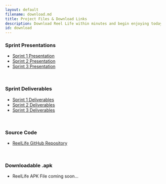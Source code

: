 ```yaml
---
layout: default
filename: download.md
title: Project Files & Download Links
description: Download Reel Life within minutes and begin enjoying today!
id: download
---
```

### Sprint Presentations
- [Sprint 1 Presentation](https://docs.google.com/presentation/d/1sZ5v6q05sT9X0D0Gwmd3Rg7vmOHT8nksJU_4TC9efkg/edit#slide=id.g1f87997393_0_782)
- [Sprint 2 Presentation](https://docs.google.com/presentation/d/1cwl7e8dvvD3ba9_8H4SQjpNC9f46BWqD0aqMb5pfn2Q/edit#slide=id.g1f87997393_0_782)
- [Sprint 3 Presentation](https://docs.google.com/presentation/d/1l8L7Cw2wXmLVXsqOG3otvRnW6RMDRKdb97PPsnG4yAs/edit#slide=id.g1f87997393_0_782)

<br/>

### Sprint Deliverables
- [Sprint 1 Deliverables ](https://drive.google.com/drive/folders/1GnhIM2lKGse_aLCzDi8U6_Ws0A-ntyNj)
- [Sprint 2 Deliverables](https://drive.google.com/drive/folders/1I3-thOJKvTS_lO7WeApg5W8VitUxHhkI)
- [Sprint 3 Deliverables](https://drive.google.com/drive/folders/1fbfKJLQ6sh-bM-_PArAnDhegMlBvsEeH)

<br/>

### Source Code
- [ReelLife GitHub Repository](https://github.com/ahartman1/reel_life)

<br/>

### Downloadable .apk
- ReelLife APK File coming soon...

